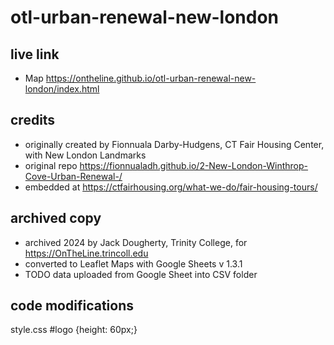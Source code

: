 # otl-urban-renewal-new-london

## live link
- Map https://ontheline.github.io/otl-urban-renewal-new-london/index.html

## credits
- originally created by Fionnuala Darby-Hudgens, CT Fair Housing Center, with New London Landmarks
- original repo https://fionnualadh.github.io/2-New-London-Winthrop-Cove-Urban-Renewal-/
- embedded at https://ctfairhousing.org/what-we-do/fair-housing-tours/

## archived copy
- archived 2024 by Jack Dougherty, Trinity College, for https://OnTheLine.trincoll.edu
- converted to Leaflet Maps with Google Sheets v 1.3.1
- TODO data uploaded from Google Sheet into CSV folder

## code modifications
style.css #logo {height: 60px;}
